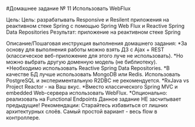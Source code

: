 #Домашнее задание № 11
Использовать WebFlux

Цель:
Цель: разрабатывать Responsive и Resilent приложения на реактивном стеке Spring c помощью Spring Web Flux и Reactive Spring Data Repositories
Результат: приложение на реактивном стеке Spring

Описание/Пошаговая инструкция выполнения домашнего задания:
*За основу для выполнения работы можно взять ДЗ с Ajax + REST (классическое веб-приложение для этого луче не использовать).
*Но можно выбрать другую доменную модель (не библиотеку).
*Необходимо использовать Reactive Spring Data Repositories.
*В качестве БД лучше использовать MongoDB или Redis. Использовать PostgreSQL и экспериментальную R2DBC не рекомендуется.
*RxJava vs Project Reactor - на Ваш вкус.
*Вместо классического Spring MVC и embedded Web-сервера использовать WebFlux.
*Опционально: реализовать на Functional Endpoints Данное задание НЕ засчитывает предыдущие! Рекомендации: Старайтесь избавиться от лишних архитектурных слоёв. Самый простой вариант - весь flow в контроллере.